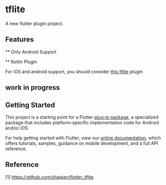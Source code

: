 # tflite

A new flutter plugin project.

## Features
** Only Android Support

** Kotlin Plugin

For iOS and android support, you should consider [this tflite](https://github.com/shaqian/flutter_tflite) plugin

## work in progress


## Getting Started

This project is a starting point for a Flutter
[plug-in package](https://flutter.dev/developing-packages/),
a specialized package that includes platform-specific implementation code for
Android and/or iOS.

For help getting started with Flutter, view our 
[online documentation](https://flutter.dev/docs), which offers tutorials, 
samples, guidance on mobile development, and a full API reference.

## Reference
[1] https://github.com/shaqian/flutter_tflite
